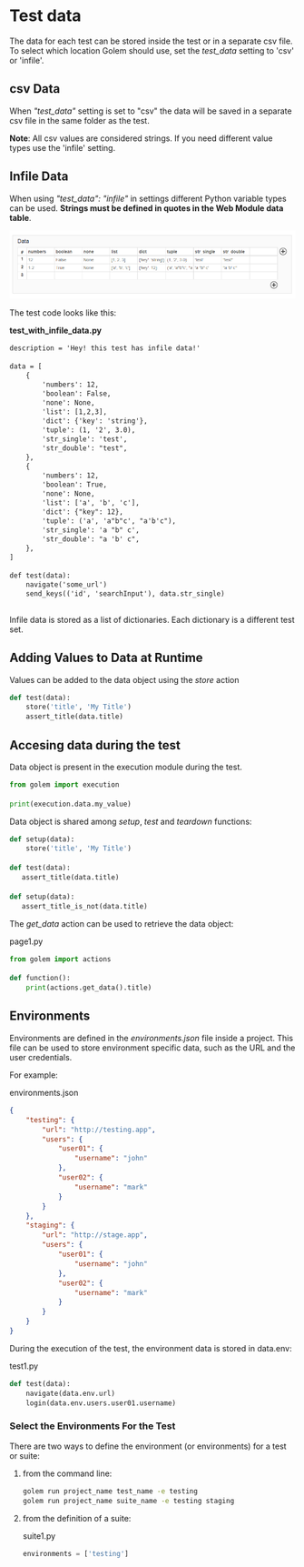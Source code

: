 Test data
==================================================

The data for each test can be stored inside the test or in a separate csv file.
To select which location Golem should use, set the *test_data* setting to 'csv' or 'infile'.


## csv Data

When *"test_data"* setting is set to "csv" the data will be saved in a separate csv file in the same folder as the test.

**Note**: All csv values are considered strings. If you need different value types use the 'infile' setting.


## Infile Data

When using *"test_data": "infile"* in settings different Python variable types can be used. **Strings must be defined in quotes in the Web Module data table**.

![data table infile](_static/img/data-table-infile.png "Test With Data Table")

The test code looks like this:

**test_with_infile_data.py**
```
description = 'Hey! this test has infile data!'

data = [
    {
        'numbers': 12,
        'boolean': False,
        'none': None,
        'list': [1,2,3],
        'dict': {'key': 'string'},
        'tuple': (1, '2', 3.0),
        'str_single': 'test',
        'str_double': "test",
    },
    {
        'numbers': 12,
        'boolean': True,
        'none': None,
        'list': ['a', 'b', 'c'],
        'dict': {"key": 12},
        'tuple': ('a', 'a"b"c', "a'b'c"),
        'str_single': 'a "b" c',
        'str_double': "a 'b' c",
    },
]

def test(data):
    navigate('some_url')
    send_keys(('id', 'searchInput'), data.str_single)
    
```

Infile data is stored as a list of dictionaries. Each dictionary is a different test set.


## Adding Values to Data at Runtime

Values can be added to the data object using the *store* action

```python
def test(data):
    store('title', 'My Title')
    assert_title(data.title)
```

## Accesing data during the test

Data object is present in the execution module during the test.

```python
from golem import execution

print(execution.data.my_value)
```

Data object is shared among *setup*, *test* and *teardown* functions:

```python
def setup(data):
    store('title', 'My Title')

def test(data):
   assert_title(data.title)
   
def setup(data):
   assert_title_is_not(data.title)
```

The *get_data* action can be used to retrieve the data object:

page1.py
```python
from golem import actions

def function():
    print(actions.get_data().title)
``` 

## Environments

Environments are defined in the *environments.json* file inside a project.
This file can be used to store environment specific data, such as the URL and the user credentials.

For example:

environments.json
```json
{
    "testing": {
        "url": "http://testing.app",
        "users": {
            "user01": {
                "username": "john"
            },
            "user02": {
                "username": "mark"
            }
        }
    },
    "staging": {
        "url": "http://stage.app",
        "users": {
            "user01": {
                "username": "john"
            },
            "user02": {
                "username": "mark"
            }
        }
    }
}
```

During the execution of the test, the environment data is stored in data.env:

test1.py
```python
def test(data):
    navigate(data.env.url)
    login(data.env.users.user01.username)
```

### Select the Environments For the Test

There are two ways to define the environment (or environments) for a test or suite:

1. from the command line:
    ```bash
    golem run project_name test_name -e testing
    golem run project_name suite_name -e testing staging
    ```

2. from the definition of a suite:
    
    suite1.py
    ```python
    environments = ['testing']
    ```